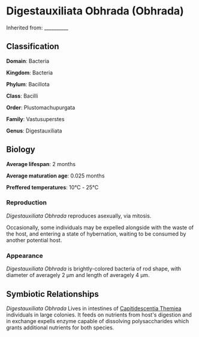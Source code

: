 # Digestauxiliata Obhrada (Obhrada)
Inherited from: __________
## Classification
**Domain**: Bacteria

**Kingdom**: Bacteria

**Phylum**: Bacillota

**Class**: Bacilli

**Order**: Plustomachupurgata

**Family**: Vastusuperstes

**Genus**: Digestauxiliata

## Biology
**Average lifespan**: 2 months

**Average maturation age**: 0.025 months

**Preffered temperatures**: 10℃ - 25℃

### Reproduction
*Digestauxiliata Obhrada* reproduces asexually, via mitosis. 

Occasionally, some individuals may be expelled alongside with the waste of the host, and entering a state of hybernation, waiting to be consumed by another potential host.

### Appearance
*Digestauxiliata Obhrada* is brightly-colored bacteria of rod shape, with diameter of averagely 2 µm and length of averagely 4 µm.

## Symbiotic Relationships
*Digestauxiliata Obhrada* Lives in intestines of [Capitidescentia Themiea](https://github.com/CI09/Archives-of-Speculative-Biology/blob/branch_1/Archives/Asethia_1/Time_1/Capitidescendita_Themiea.md) individuals in large colonies.
It feeds on nutrients from host's digestion and in exchange expells enzyme capable of dissolving polysaccharides which grants additional nutrients for both species.
